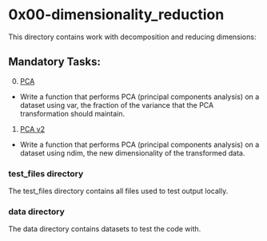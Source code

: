 # 0x00-dimensionality_reduction
This directory contains work with decomposition and reducing dimensions:

## Mandatory Tasks:
0. [PCA](/unsupervised_learning/0x00-dimensionality_reduction/0-pca.py)
* Write a function that performs PCA (principal components analysis) on a dataset using var, the fraction of the variance that the PCA transformation should maintain.
1. [PCA v2](/unsupervised_learning/0x00-dimensionality_reduction/1-pca.py)
* Write a function that performs PCA (principal components analysis) on a dataset using ndim, the new dimensionality of the transformed data.

### test_files directory
The test_files directory contains all files used to test output locally.

### data directory
The data directory contains datasets to test the code with.